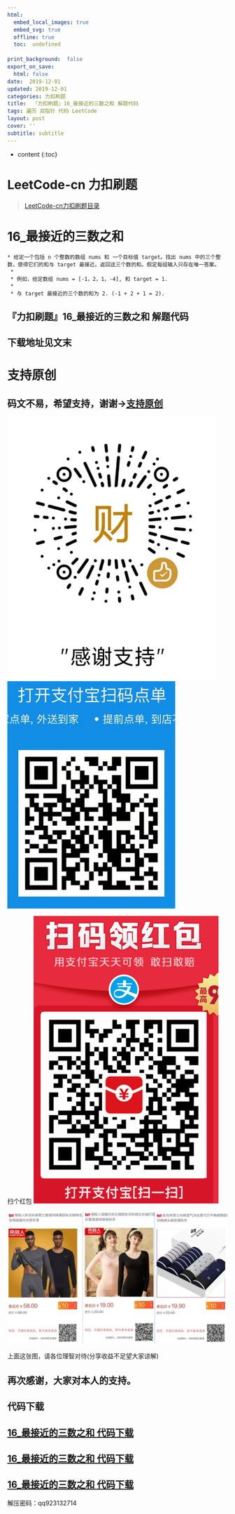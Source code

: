 ```yaml
---
html:
  embed_local_images: true
  embed_svg: true
  offline: true
  toc:  undefined

print_background:  false
export_on_save:
  html: false
date:  2019-12-01
updated: 2019-12-01
categories: 力扣刷题
title:  『力扣刷题』16_最接近的三数之和 解题代码
tags: 遍历 双指针 代码 LeetCode
layout: post
cover: ''
subtitle: subtitle
---
```



* content
{:toc}

# LeetCode-cn 力扣刷题

> [LeetCode-cn力扣刷题目录](https://qq923132714.github.io/categories/ "LeetCode-cn力扣刷题目录")

# 16_最接近的三数之和

```
* 给定一个包括 n 个整数的数组 nums 和 一个目标值 target。找出 nums 中的三个整数，使得它们的和与 target 最接近。返回这三个数的和。假定每组输入只存在唯一答案。
 *
 * 例如，给定数组 nums = [-1，2，1，-4], 和 target = 1.
 *
 * 与 target 最接近的三个数的和为 2. (-1 + 2 + 1 = 2).
 ```

## 『力扣刷题』16_最接近的三数之和 解题代码


## 下载地址见文末

# 支持原创


## 码文不易，希望支持，谢谢->**[支持原创](http://blog.csdn.net/qq923132714/article/details/79399145)**
![微信支付](https://raw.githubusercontent.com/923132714/my_picture/master/blog/support/weixin.png)![微信支付](https://raw.githubusercontent.com/923132714/my_picture/master/blog/support/支付宝.png)

扫个红包
![扫个红包](https://raw.githubusercontent.com/923132714/my_picture/master/blog/support/扫码领红包.png "扫码领红包")

![福利](https://github.com/923132714/my_picture/blob/master/blog/support/%E7%A6%8F%E5%88%A9.png?raw=true "福利")

上面这张图，请各位理智对待(分享收益不足望大家谅解)

## 再次感谢，大家对本人的支持。


## **代码下载**

## [16_最接近的三数之和 代码下载](http://scadonsak.com/3ycB "16_最接近的三数之和 代码下载")

## [16_最接近的三数之和 代码下载](http://gestyy.com/w6yBVD "16_最接近的三数之和 代码下载")

## [16_最接近的三数之和 代码下载](https://t00y.com/file/16848854-409312050 "16_最接近的三数之和 代码下载")


解压密码：qq923132714
